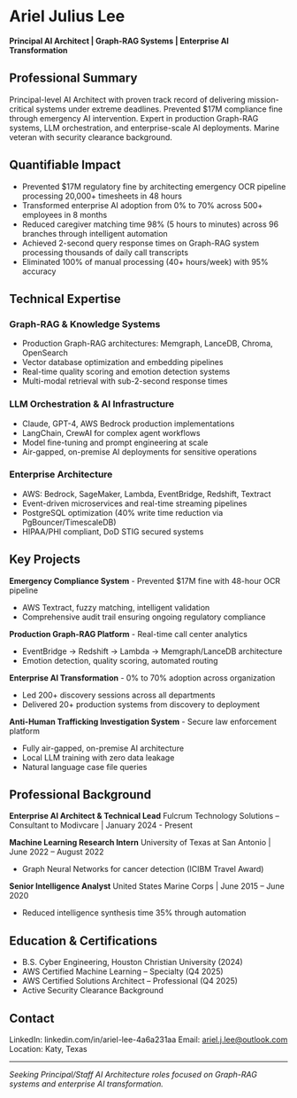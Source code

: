 # Ariel Julius Lee

**Principal AI Architect | Graph-RAG Systems | Enterprise AI Transformation**

## Professional Summary

Principal-level AI Architect with proven track record of delivering mission-critical systems under extreme deadlines. Prevented $17M compliance fine through emergency AI intervention. Expert in production Graph-RAG systems, LLM orchestration, and enterprise-scale AI deployments. Marine veteran with security clearance background.

## Quantifiable Impact

- Prevented $17M regulatory fine by architecting emergency OCR pipeline processing 20,000+ timesheets in 48 hours
- Transformed enterprise AI adoption from 0% to 70% across 500+ employees in 8 months
- Reduced caregiver matching time 98% (5 hours to minutes) across 96 branches through intelligent automation
- Achieved 2-second query response times on Graph-RAG system processing thousands of daily call transcripts
- Eliminated 100% of manual processing (40+ hours/week) with 95% accuracy

## Technical Expertise

### Graph-RAG & Knowledge Systems
- Production Graph-RAG architectures: Memgraph, LanceDB, Chroma, OpenSearch
- Vector database optimization and embedding pipelines
- Real-time quality scoring and emotion detection systems
- Multi-modal retrieval with sub-2-second response times

### LLM Orchestration & AI Infrastructure
- Claude, GPT-4, AWS Bedrock production implementations
- LangChain, CrewAI for complex agent workflows
- Model fine-tuning and prompt engineering at scale
- Air-gapped, on-premise AI deployments for sensitive operations

### Enterprise Architecture
- AWS: Bedrock, SageMaker, Lambda, EventBridge, Redshift, Textract
- Event-driven microservices and real-time streaming pipelines
- PostgreSQL optimization (40% write time reduction via PgBouncer/TimescaleDB)
- HIPAA/PHI compliant, DoD STIG secured systems

## Key Projects

**Emergency Compliance System** - Prevented $17M fine with 48-hour OCR pipeline
- AWS Textract, fuzzy matching, intelligent validation
- Comprehensive audit trail ensuring ongoing regulatory compliance

**Production Graph-RAG Platform** - Real-time call center analytics
- EventBridge → Redshift → Lambda → Memgraph/LanceDB architecture
- Emotion detection, quality scoring, automated routing

**Enterprise AI Transformation** - 0% to 70% adoption across organization
- Led 200+ discovery sessions across all departments
- Delivered 20+ production systems from discovery to deployment

**Anti-Human Trafficking Investigation System** - Secure law enforcement platform
- Fully air-gapped, on-premise AI architecture
- Local LLM training with zero data leakage
- Natural language case file queries

## Professional Background

**Enterprise AI Architect & Technical Lead**
Fulcrum Technology Solutions – Consultant to Modivcare | January 2024 - Present

**Machine Learning Research Intern**
University of Texas at San Antonio | June 2022 – August 2022
- Graph Neural Networks for cancer detection (ICIBM Travel Award)

**Senior Intelligence Analyst**
United States Marine Corps | June 2015 – June 2020
- Reduced intelligence synthesis time 35% through automation

## Education & Certifications

- B.S. Cyber Engineering, Houston Christian University (2024)
- AWS Certified Machine Learning – Specialty (Q4 2025)
- AWS Certified Solutions Architect – Professional (Q4 2025)
- Active Security Clearance Background

## Contact

LinkedIn: linkedin.com/in/ariel-lee-4a6a231aa
Email: ariel.j.lee@outlook.com
Location: Katy, Texas

---


*Seeking Principal/Staff AI Architecture roles focused on Graph-RAG systems and enterprise AI transformation.*
